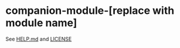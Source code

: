 # companion-module-[replace with module name]
See [HELP.md](./companion/HELP.md) and [LICENSE](./LICENSE)

